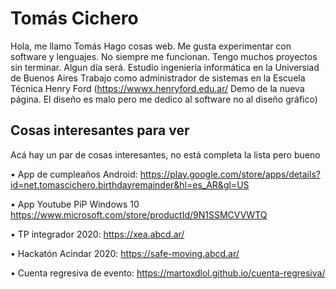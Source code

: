 # Tomás Cichero
Hola, me llamo Tomás
Hago cosas web. Me gusta experimentar con software y lenguajes. No siempre me funcionan.
Tengo muchos proyectos sin terminar. Algun día será.
Estudio ingeniería informática en la Universiad de Buenos Aires
Trabajo como administrador de sistemas en la Escuela Técnica Henry Ford (https://wwwx.henryford.edu.ar/ Demo de la nueva página. El diseño es malo pero me dedico al software no al diseño gráfico)

## Cosas interesantes para ver
Acá hay un par de cosas interesantes, no está completa la lista pero bueno

•	App de cumpleaños Android: https://play.google.com/store/apps/details?id=net.tomascichero.birthdayremainder&hl=es_AR&gl=US

•	App Youtube PiP Windows 10 https://www.microsoft.com/store/productId/9N1SSMCVVWTQ

•	TP integrador 2020: https://xea.abcd.ar/

•	Hackatón Acindar 2020: https://safe-moving.abcd.ar/

•	Cuenta regresiva de evento: https://martoxdlol.github.io/cuenta-regresiva/
